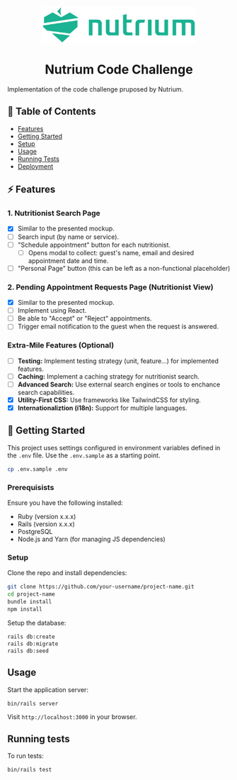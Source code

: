 <div align="center">
    <img src="app/assets/images/nutrium.webp" alt="delegatewise" width="350px">
    <h1>Nutrium Code Challenge</h1>
</div>

Implementation of the code challenge pruposed by Nutrium.

## 📜 Table of Contents

- [Features](#features)
- [Getting Started](#getting-started)
- [Setup](#setup)
- [Usage](#usage)
- [Running Tests](#running-tests)
- [Deployment](#deployment)

## ⚡ Features

### 1. Nutritionist Search Page

- [x] Similar to the presented mockup.
- [ ] Search input (by name or service).
- [ ] "Schedule appointment" button for each nutritionist.
    - [ ] Opens modal to collect: guest's name, email and desired appointment date and time.
- [ ] "Personal Page" button (this can be left as a non-functional placeholder)

### 2. Pending Appointment Requests Page (Nutritionist View)

- [x] Similar to the presented mockup.
- [ ] Implement using React.
- [ ] Be able to "Accept" or "Reject" appointments.
- [ ] Trigger email notification to the guest when the request is answered.

### Extra-Mile Features (Optional)

- [ ] **Testing:** Implement testing strategy (unit, feature...) for implemented features.
- [ ] **Caching:** Implement a caching strategy for nutritionist search.
- [ ] **Advanced Search:** Use external search engines or tools to enchance search capabilities.
- [x] **Utility-First CSS:** Use frameworks like TailwindCSS for styling.
- [x] **Internationaliztion (i18n):** Support for multiple languages.

## 🚀 Getting Started

This project uses settings configured in environment variables defined in the
`.env` file. Use the `.env.sample` as a starting point.

```bash
cp .env.sample .env
```

### Prerequisists

Ensure you have the following installed:

- Ruby (version x.x.x)
- Rails (version x.x.x)
- PostgreSQL
- Node.js and Yarn (for managing JS dependencies)

### Setup

Clone the repo and install dependencies:

```bash
git clone https://github.com/your-username/project-name.git
cd project-name
bundle install
npm install
```

Setup the database:

```
rails db:create
rails db:migrate
rails db:seed
```

## Usage

Start the application server:

```
bin/rails server
```

Visit `http://localhost:3000` in your browser.

## Running tests

To run tests:

```
bin/rails test
```
